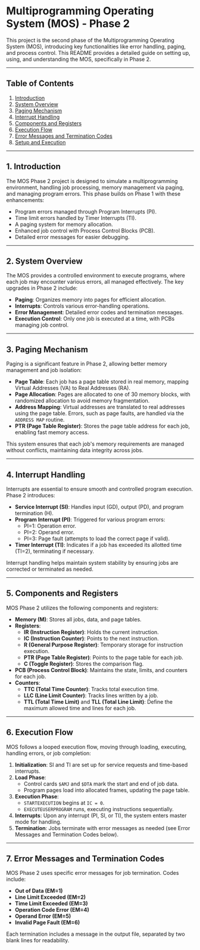 # Multiprogramming Operating System (MOS) - Phase 2

This project is the second phase of the Multiprogramming Operating System (MOS), introducing key functionalities like error handling, paging, and process control. This README provides a detailed guide on setting up, using, and understanding the MOS, specifically in Phase 2.

---

## Table of Contents
1. [Introduction](#introduction)
2. [System Overview](#system-overview)
3. [Paging Mechanism](#paging-mechanism)
4. [Interrupt Handling](#interrupt-handling)
5. [Components and Registers](#components-and-registers)
6. [Execution Flow](#execution-flow)
7. [Error Messages and Termination Codes](#error-messages-and-termination-codes)
8. [Setup and Execution](#setup-and-execution)

---

## 1. Introduction
The MOS Phase 2 project is designed to simulate a multiprogramming environment, handling job processing, memory management via paging, and managing program errors. This phase builds on Phase 1 with these enhancements:
- Program errors managed through Program Interrupts (PI).
- Time limit errors handled by Timer Interrupts (TI).
- A paging system for memory allocation.
- Enhanced job control with Process Control Blocks (PCB).
- Detailed error messages for easier debugging.

---

## 2. System Overview
The MOS provides a controlled environment to execute programs, where each job may encounter various errors, all managed effectively. The key upgrades in Phase 2 include:
- **Paging**: Organizes memory into pages for efficient allocation.
- **Interrupts**: Controls various error-handling operations.
- **Error Management**: Detailed error codes and termination messages.
- **Execution Control**: Only one job is executed at a time, with PCBs managing job control.

---

## 3. Paging Mechanism
Paging is a significant feature in Phase 2, allowing better memory management and job isolation:
- **Page Table**: Each job has a page table stored in real memory, mapping Virtual Addresses (VA) to Real Addresses (RA).
- **Page Allocation**: Pages are allocated to one of 30 memory blocks, with randomized allocation to avoid memory fragmentation.
- **Address Mapping**: Virtual addresses are translated to real addresses using the page table. Errors, such as page faults, are handled via the `ADDRESS MAP` routine.
- **PTR (Page Table Register)**: Stores the page table address for each job, enabling fast memory access.

This system ensures that each job's memory requirements are managed without conflicts, maintaining data integrity across jobs.

---

## 4. Interrupt Handling
Interrupts are essential to ensure smooth and controlled program execution. Phase 2 introduces:
- **Service Interrupt (SI)**: Handles input (GD), output (PD), and program termination (H).
- **Program Interrupt (PI)**: Triggered for various program errors:
  - PI=1: Operation error.
  - PI=2: Operand error.
  - PI=3: Page fault (attempts to load the correct page if valid).
- **Timer Interrupt (TI)**: Indicates if a job has exceeded its allotted time (TI=2), terminating if necessary.

Interrupt handling helps maintain system stability by ensuring jobs are corrected or terminated as needed.

---

## 5. Components and Registers
MOS Phase 2 utilizes the following components and registers:

- **Memory (M)**: Stores all jobs, data, and page tables.
- **Registers**:
  - **IR (Instruction Register)**: Holds the current instruction.
  - **IC (Instruction Counter)**: Points to the next instruction.
  - **R (General Purpose Register)**: Temporary storage for instruction execution.
  - **PTR (Page Table Register)**: Points to the page table for each job.
  - **C (Toggle Register)**: Stores the comparison flag.
- **PCB (Process Control Block)**: Maintains the state, limits, and counters for each job.
- **Counters**:
  - **TTC (Total Time Counter)**: Tracks total execution time.
  - **LLC (Line Limit Counter)**: Tracks lines written by a job.
  - **TTL (Total Time Limit)** and **TLL (Total Line Limit)**: Define the maximum allowed time and lines for each job.

---

## 6. Execution Flow
MOS follows a looped execution flow, moving through loading, executing, handling errors, or job completion:
1. **Initialization**: SI and TI are set up for service requests and time-based interrupts.
2. **Load Phase**:
   - Control cards `$AMJ` and `$DTA` mark the start and end of job data.
   - Program pages load into allocated frames, updating the page table.
3. **Execution Phase**:
   - `STARTEXECUTION` begins at `IC = 0`.
   - `EXECUTEUSERPROGRAM` runs, executing instructions sequentially.
4. **Interrupts**: Upon any interrupt (PI, SI, or TI), the system enters master mode for handling.
5. **Termination**: Jobs terminate with error messages as needed (see Error Messages and Termination Codes below).

---

## 7. Error Messages and Termination Codes
MOS Phase 2 uses specific error messages for job termination. Codes include:
- **Out of Data (EM=1)**
- **Line Limit Exceeded (EM=2)**
- **Time Limit Exceeded (EM=3)**
- **Operation Code Error (EM=4)**
- **Operand Error (EM=5)**
- **Invalid Page Fault (EM=6)**

Each termination includes a message in the output file, separated by two blank lines for readability.
